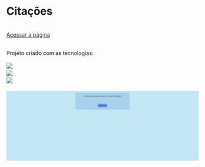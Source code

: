 
<h1>Citações</h1>
<br>
<a href="https://jo-ken-po-ten.vercel.app/">Acessar a página</a>

<br>
<br>
<p>Projeto criado com as tecnologias:
<br>
<br>
    <img src="https://img.shields.io/badge/HTML5-E34F26?style=for-the-badge&logo=html5&logoColor=white">
    <br>
    <img src="https://img.shields.io/badge/CSS3-1572B6?style=for-the-badge&logo=css3&logoColor=white">
    <br>
    <img src="https://img.shields.io/badge/JavaScript-F7DF1E?style=for-the-badge&logo=javascript&logoColor=black"></img>
<br>
<br>

<img src="https://github.com/JhonatanSamuel/Cita--es/blob/main/cita%C3%A7%C3%A3o.png?raw=true">
<br>
